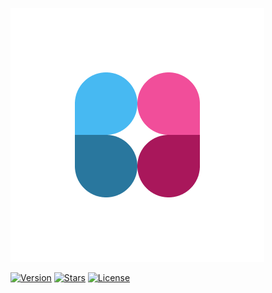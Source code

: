 [![Clatter Logo](app/client/global/favicon.png)]()

[![Version](https://img.shields.io/github/v/release/Quntem/Clatter?style=for-the-badge)](https://github.com/Quntem/Clatter/releases) [![Stars](https://img.shields.io/github/stars/Quntem/Clatter?style=for-the-badge)](https://github.com/Quntem/Clatter/) [![License](https://img.shields.io/github/license/Quntem/Clatter?style=for-the-badge)](https://github.com/Quntem/Clatter/)

